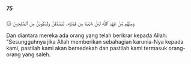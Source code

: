 ##### 75

<span class="ayah">۞ وَمِنْهُم مَّنْ عَٰهَدَ ٱللَّهَ لَئِنْ ءَاتَىٰنَا مِن فَضْلِهِۦ لَنَصَّدَّقَنَّ وَلَنَكُونَنَّ مِنَ ٱلصَّٰلِحِينَ</span>

<span class="ayah_translation">Dan diantara mereka ada orang yang telah berikrar kepada Allah: "Sesungguhnya jika Allah memberikan sebahagian karunia-Nya kepada kami, pastilah kami akan bersedekah dan pastilah kami termasuk orang-orang yang saleh.</span>
